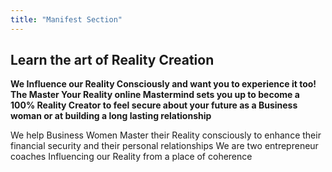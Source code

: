 ```yaml
---
title: "Manifest Section"
---
```


## Learn the art of Reality Creation

**We Influence our Reality Consciously and want you to experience it too!**
**The Master Your Reality online Mastermind sets you up to become a 100% Reality Creator to feel secure about your future as a Business woman or at building a long lasting relationship**

We help Business Women Master their Reality consciously to enhance their financial security and their personal relationships
We are two entrepreneur coaches Influencing our Reality from a place of coherence
